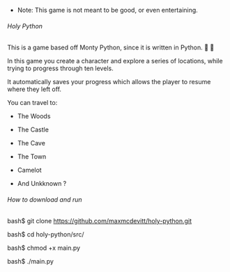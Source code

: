 * Note: This game is not meant to be good, or even entertaining.

###### Holy Python

This is a game based off Monty Python, since it is written in Python.
    :snake:
    :snake:


In this game you create a character and explore a series of locations, while trying to progress through ten levels.

It automatically saves your progress which allows the player to resume where they left off.

You can travel to:

- The Woods

- The Castle

- The Cave

- The Town

- Camelot

- And Unkknown ?


###### How to download and run

bash$  git clone https://github.com/maxmcdevitt/holy-python.git


bash$  cd holy-python/src/


bash$  chmod +x main.py


bash$  ./main.py
